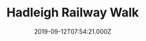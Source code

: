 ---
date: 2019-09-12T07:54:21.000Z
title: Hadleigh Railway Walk
latitude: 52.04096961126445
longitude: 0.9595656394958496
category: checkin
---